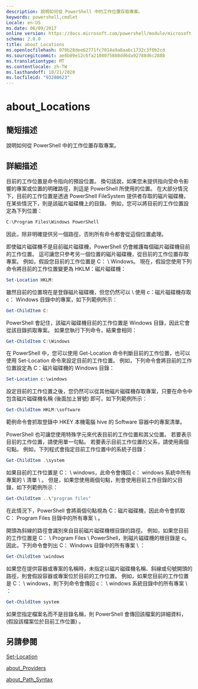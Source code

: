 ```yaml
---
description: 說明如何從 PowerShell 中的工作位置存取專案。
keywords: powershell,cmdlet
Locale: en-US
ms.date: 06/09/2017
online version: https://docs.microsoft.com/powershell/module/microsoft.powershell.core/about/about_locations?view=powershell-6&WT.mc_id=ps-gethelp
schema: 2.0.0
title: about_Locations
ms.openlocfilehash: 070b28dee62771fc7014a9a8aa6c1732c3f0b2cd
ms.sourcegitcommit: ae8b89e12c6fa2108075888dd6da92788d6c2888
ms.translationtype: MT
ms.contentlocale: zh-TW
ms.lasthandoff: 10/21/2020
ms.locfileid: "93208623"
---
```

# <a name="about_locations"></a>about_Locations

## <a name="short-description"></a>簡短描述
說明如何從 PowerShell 中的工作位置存取專案。

## <a name="long-description"></a>詳細描述

目前的工作位置是命令指向的預設位置。
換句話說，如果您未提供指向受命令影響的專案或位置的明確路徑，則這是 PowerShell 所使用的位置。 在大部分情況下，目前的工作位置是透過 PowerShell FileSystem 提供者存取的磁片磁碟機，在某些情況下，則是該磁片磁碟機上的目錄。
例如，您可以將目前的工作位置設定為下列位置：

```powershell
C:\Program Files\Windows PowerShell
```

因此，除非明確提供另一個路徑，否則所有命令都會從這個位置處理。

即使磁片磁碟機不是目前磁片磁碟機，PowerShell 仍會維護每個磁片磁碟機目前的工作位置。 這可讓您只參考另一個位置的磁片磁碟機，從目前的工作位置存取專案。
例如，假設您目前的工作位置是 C： \\ Windows。 現在，假設您使用下列命令將目前的工作位置變更為 HKLM：磁片磁碟機：

```powershell
Set-Location HKLM:
```

雖然目前的位置現在是登錄磁片磁碟機，但您仍然可以 \\ 使用 c：磁片磁碟機存取 c： Windows 目錄中的專案，如下列範例所示：

```powershell
Get-ChildItem C:
```

PowerShell 會記住，該磁片磁碟機目前的工作位置是 Windows 目錄，因此它會從該目錄抓取專案。 如果您執行下列命令，結果會相同：

```powershell
Get-ChildItem C:\Windows
```

在 PowerShell 中，您可以使用 Get-Location 命令判斷目前的工作位置，也可以使用 Set-Location 命令來設定目前的工作位置。 例如，下列命令會將目前的工作位置設定為 C：磁片磁碟機的 Windows 目錄：

```powershell
Set-Location c:\windows
```

設定目前的工作位置之後，您仍然可以從其他磁片磁碟機存取專案，只要在命令中包含磁片磁碟機名稱 (後面加上冒號) 即可，如下列範例所示：

```powershell
Get-ChildItem HKLM:\software
```

範例命令會抓取登錄中 HKEY 本機電腦 hive 的 Software 容器中的專案清單。

PowerShell 也可讓您使用特殊字元來代表目前的工作位置和其父位置。 若要表示目前的工作位置，請使用單一句點。 若要表示目前工作位置的父系，請使用兩個句點。 例如，下列程式會指定目前工作位置中的系統子目錄：

```powershell
Get-ChildItem .\system
```

如果目前的工作位置是 C： \\ windows，此命令會傳回 c： windows 系統中所有專案的 \\ 清單 \\ 。 但是，如果您使用兩個句點，則會使用目前工作目錄的父目錄，如下列範例所示：

```powershell
Get-ChildItem ..\"program files"
```

在此情況下，PowerShell 會將兩個句點視為 C：磁片磁碟機，因此命令會抓取 C： Program Files 目錄中的所有專案 \\ 。

開頭為斜線的路徑會識別來自目前磁片磁碟機根目錄的路徑。 例如，如果您目前的工作位置是 C： \\ Program Files \\ PowerShell，則磁片磁碟機的根目錄是 c。因此，下列命令會列出 C： Windows 目錄中的所有專案 \\ ：

```powershell
Get-ChildItem \windows
```

如果您在提供容器或專案的名稱時，未指定以磁片磁碟機名稱、斜線或句號開頭的路徑，則會假設容器或專案位於目前的工作位置。 例如，如果您目前的工作位置是 C： \\ windows，則下列命令會傳回 c： \\ windows 系統目錄中的所有專案 \\ ：

```powershell
Get-ChildItem system
```

如果您指定檔案名而不是目錄名稱，則 PowerShell 會傳回該檔案的詳細資料， (假設該檔案位於目前工作位置) 。

## <a name="see-also"></a>另請參閱

[Set-Location](xref:Microsoft.PowerShell.Management.Set-Location)

[about_Providers](about_Providers.md)

[about_Path_Syntax](about_Path_Syntax.md)
